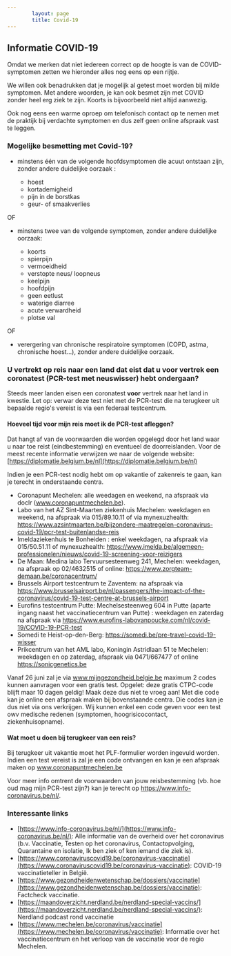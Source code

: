 ```yaml
---
        layout: page
        title: Covid-19
---
```


## Informatie COVID-19

Omdat we merken dat niet iedereen correct op de hoogte is van de COVID-symptomen zetten we hieronder alles nog eens op een rijtje.

We willen ook benadrukken dat je mogelijk al getest moet worden bij milde symptomen. Met andere woorden, je kan ook besmet zijn met COVID zonder heel erg ziek te zijn. Koorts is bijvoorbeeld niet altijd aanwezig.

Ook nog eens een warme oproep om telefonisch contact op te nemen met de praktijk bij verdachte symptomen en dus zelf geen online afspraak vast te leggen.

### Mogelijke besmetting met Covid-19?

* minstens één van de volgende hoofdsymptomen die acuut ontstaan zijn, zonder andere duidelijke oorzaak :

  * hoest
  * kortademigheid
  * pijn in de borstkas
  * geur- of smaakverlies

OF
* minstens twee van de volgende symptomen, zonder andere duidelijke oorzaak:

  * koorts
  * spierpijn
  * vermoeidheid
  * verstopte neus/ loopneus
  * keelpijn
  * hoofdpijn
  * geen eetlust
  * waterige diarree
  * acute verwardheid 
  * plotse val

OF
* verergering van chronische respiratoire symptomen (COPD, astma, chronische hoest...), zonder andere duidelijke oorzaak.

### U vertrekt op reis naar een land dat eist dat u voor vertrek een coronatest (PCR-test met neuswisser) hebt ondergaan?

Steeds meer landen eisen een coronatest **voor** vertrek naar het land in kwestie. Let op: verwar deze test niet met de PCR-test die na terugkeer uit bepaalde regio's vereist is via een federaal testcentrum.

#### Hoeveel tijd voor mijn reis moet ik de PCR-test afleggen?

Dat hangt af van de voorwaarden die worden opgelegd door het land waar u naar toe reist (eindbestemming) en eventueel de doorreislanden. Voor de meest recente informatie verwijzen we naar de volgende website:  [https://diplomatie.belgium.be/nl](https://diplomatie.belgium.be/nl)

Indien je een PCR-test nodig hebt om op vakantie of zakenreis te gaan, kan je terecht in onderstaande centra.

* Coronapunt Mechelen: alle weedagen en weekend, na afspraak via doclr (www.coronapuntmechelen.be).
* Labo van het AZ Sint-Maarten ziekenhuis Mechelen: weekdagen en weekend, na afspraak via 015/89.10.11 of via mynexuzhealth: 
https://www.azsintmaarten.be/bijzondere-maatregelen-coronavirus-covid-19/pcr-test-buitenlandse-reis 
* Imeldaziekenhuis te Bonheiden : enkel weekdagen, na afspraak via 015/50.51.11 of mynexuzhealth: https://www.imelda.be/algemeen-professionelen/nieuws/covid-19-screening-voor-reizigers 
* De Maan: Medina labo Tervuursesteenweg 241, Mechelen: weekdagen, na afspraak op 02/4632515 of online:  https://www.zorgteam-demaan.be/coronacentrum/ 
* Brussels Airport testcentrum te Zaventem: na afspraak via https://www.brusselsairport.be/nl/passengers/the-impact-of-the-coronavirus/covid-19-test-centre-at-brussels-airport  
* Eurofins testcentrum Putte: Mechelsesteenweg 604 in Putte (aparte ingang naast het vaccinatiecentrum van Putte) : weekdagen en zaterdag na afspraak via  https://www.eurofins-labovanpoucke.com/nl/covid-19/COVID-19-PCR-test 
* Somedi te Heist-op-den-Berg: https://somedi.be/pre-travel-covid-19-wisser 
* Prikcentrum van het AML labo, Koningin Astridlaan 51 te Mechelen: weekdagen en op zaterdag, afspraak via 0471/667477 of online https://sonicgenetics.be 

Vanaf 26 juni zal je via www.mijngezondheid.belgie.be maximum 2 codes kunnen aanvragen voor een gratis test. Opgelet: deze gratis CTPC-code blijft maar 10 dagen geldig! Maak deze dus niet te vroeg aan! Met die code kan je online een afspraak maken bij bovenstaande centra. Die codes kan je dus niet via ons verkrijgen. Wij kunnen enkel een code geven voor een test owv medische redenen (symptomen, hoogrisicocontact, ziekenhuisopname).

#### Wat moet u doen bij terugkeer van een reis?

Bij terugkeer uit vakantie moet het PLF-formulier worden ingevuld worden. Indien een test vereist is zal je een code ontvangen en kan je een afspraak maken op www.coronapuntmechelen.be
 
Voor meer info omtrent de voorwaarden van jouw reisbestemming (vb. hoe oud mag mijn PCR-test zijn?)  kan je terecht op https://www.info-coronavirus.be/nl/.

### Interessante links

* [https://www.info-coronavirus.be/nl/](https://www.info-coronavirus.be/nl/): Alle informatie van de overheid over het coronavirus (b.v. Vaccinatie, Testen op het coronavirus, Contactopvolging, Quarantaine en isolatie, Ik ben ziek of ken iemand die ziek is).
* [https://www.coronaviruscovid19.be/coronavirus-vaccinatie](https://www.coronaviruscovid19.be/coronavirus-vaccinatie): COVID-19 vaccinatieteller in België.
* [https://www.gezondheidenwetenschap.be/dossiers/vaccinatie](https://www.gezondheidenwetenschap.be/dossiers/vaccinatie): Factcheck vaccinatie.
* [https://maandoverzicht.nerdland.be/nerdland-special-vaccins/](https://maandoverzicht.nerdland.be/nerdland-special-vaccins/): Nerdland podcast rond vaccinatie
* [https://www.mechelen.be/coronavirus/vaccinatie](https://www.mechelen.be/coronavirus/vaccinatie): Informatie over het vaccinatiecentrum en het verloop van de vaccinatie voor de regio Mechelen.